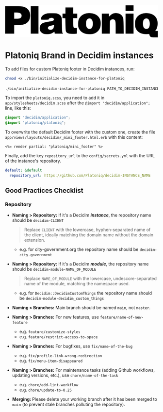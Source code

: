 ![Platoniq logo](./files/images/platoniq-logo.svg)

# Platoniq Brand in Decidim instances

To add files for custom Platoniq footer in Decidim instances, run:

```sh
chmod +x ./bin/initialize-decidim-instance-for-platoniq

./bin/initialize-decidim-instance-for-platoniq PATH_TO_DECIDIM_INSTANCE
```

To import the `platoniq.scss`, you need to add it in `app/stylesheets/decidim.scss` after the `@import "decidim/application";` line, like this:

```scss
@import "decidim/application";
@import "platoniq/platoniq";
```

To overwrite the default Decidim footer with the custom one, create the file `app/views/layouts/decidim/_mini_footer.html.erb` with this content:

```erb
<%= render partial: "platoniq/mini_footer" %>
```

Finally, add the key `repository_url` to the `config/secrets.yml` with the URL of the instance's repository.

```yml
default: &default
  repository_url: https://github.com/Platoniq/decidim-INSTANCE_NAME
```

## Good Practices Checklist

### Repository

- **Naming > Repository:** If it's a Decidim __*instance*__, the repository name should be `decidim-CLIENT`
  > Replace `CLIENT` with the lowercase, hyphen-separated name of the client, ideally matching the domain name without the domain extension.
  - e.g. for city-government.org the repository name should be `decidim-city-government`

- **Naming > Repository:** If it's a Decidim __*module*__, the repository name should be `decidim-module-NAME_OF_MODULE`
  > Replace `NAME_OF_MODULE` with the lowercase, undescore-separated name of the module, matching the namespace used.
  - e.g. for `Decidim::DecidimCustomThings` the repository name should be `decidim-module-decidim_custom_things`

- **Naming > Branches:** Main branch should be named `main`, not `master`.

- **Naming > Branches:** For new features, use `feature/name-of-new-feature`
  - e.g. `feature/customize-styles`
  - e.g. `feature/restrict-access-to-space`

- **Naming > Branches:** For bugfixes, use `fix/name-of-the-bug`
  - e.g. `fix/profile-link-wrong-redirection`
  - e.g. `fix/menu-item-disappeared`

- **Naming > Branches:** For maintenance tasks (adding Github workflows, updating versions, etc.), use `chore/name-of-the-task`
  - e.g. `chore/add-lint-workflow`
  - e.g. `chore/update-to-0.25`

- **Merging:** Please delete your working branch after it has been merged to `main` (to prevent stale branches polluting the repository).